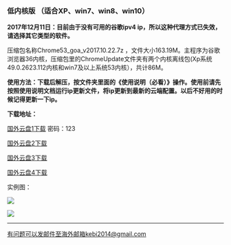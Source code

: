 ### 低内核版 （适合XP、win7、win8、win10）

**2017年12月11日：目前由于没有可用的谷歌ipv4 ip，所以这种代理方式已失效，请选择其它类型的软件。**

压缩包名称Chrome53_goa_v2017.10.22.7z ，文件大小163.19M。主程序为谷歌浏览器36内核，压缩包里的ChromeUpdate文件夹有两个内核离线包(Xp系统49.0.2623.112内核和win7及以上系统53内核），共计86M。

**使用方法：下载后解压，按文件夹里面的《使用说明（必看）》操作。使用前请先按照使用说明文档运行ip更新文件，将ip更新到最新的云端配置。以后不好用的时候记得更新一下ip。**

**下载地址：**

[国外云盘1下载](https://www.adrive.com/public/BZYDva/Chrome53_goa_v2017.10.22.7z) 密码：123

[国外云盘2下载](http://45.32.141.248:8000/f/3df0308b65/)

[国外云盘3下载](http://108.61.224.82:8000/f/429a6adf5f/)

[国外云盘4下载](https://yadi.sk/d/8hhLRQ583PrrT4)

实例图：

![](https://raw.githubusercontent.com/Alvin9999/pac2/master/softimag/53chromega001.png)

![](https://raw.githubusercontent.com/Alvin9999/pac2/master/GOA1.png)


***

有问题可以发邮件至海外邮箱kebi2014@gmail.com